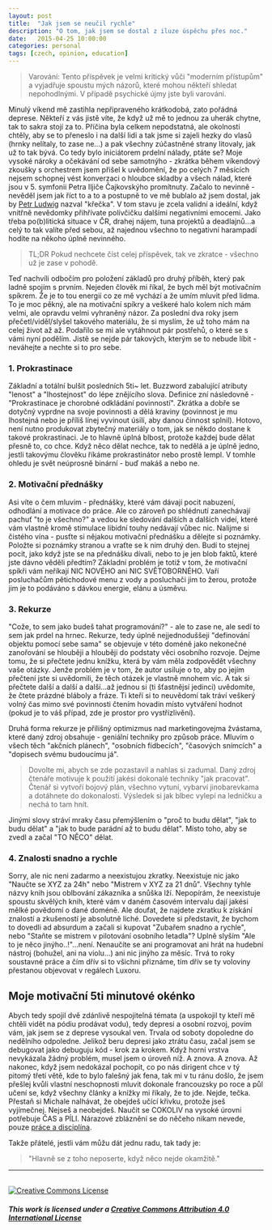 ```yaml
---
layout: post
title:  "Jak jsem se neučil rychle"
description: "O tom, jak jsem se dostal z iluze úspěchu přes noc."
date:   2015-04-25 10:00:00
categories: personal
tags: [czech, opinion, education]
---
```


> Varování: Tento příspěvek je velmi kritický vůči "moderním přístupům" a vyjadřuje spoustu mých názorů, které mohou někteří shledat nepohodlnými. V případě psychické újmy jste byli varováni.

Minulý víkend mě zastihla nepřipraveného krátkodobá, zato pořádná deprese. Někteří z vás jistě víte, že když už mě to jednou za uherák chytne, tak to sakra stojí za to. Příčina byla celkem nepodstatná, ale okolnosti chtěly, aby se to přeneslo i na další lidi a tak jsme si zajeli hezky do vlasů (hrnky nelítaly, to zase ne...) a pak všechny zúčastněné strany litovaly, jak už to tak bývá. Co tedy bylo iniciátorem prdelní nálady, ptáte se? Moje vysoké nároky a očekávání od sebe samotnýho - zkrátka během víkendový zkoušky s orchestrem jsem přišel k uvědomění, že po celých 7 měsících nejsem schopnej vést konverzaci o hloubce skladby a všech nálad, které jsou v 5. symfonii Petra Iljiče Čajkovskýho promítnuty. Začalo to nevinně - nevěděl jsem jak říct to a to a postupně to ve mě bublalo až jsem dostal, jak by [Petr Ludwig][ludwig] nazval "křečka". V tom stavu je zcela validní a ideální, když vnitřně nevědomky přihřívate polívčičku dalšími negativními emocemi. Jako třeba po(b)litická situace v ČR, drahej nájem, tuna projektů a deadlajnů...a celý to tak valíte před sebou, až najednou všechno to negativní harampadí hodíte na někoho úplně nevinného.

> TL;DR Pokud nechcete číst celej příspěvek, tak ve zkratce - všechno už je zase v pohodě.

Teď nachvíli odbočím pro položení základů pro druhý příběh, který pak ladně spojím s prvním. Nejeden člověk mi říkal, že bych měl být motivačním spíkrem. Že je to tou energií co ze mě vychází a že umím mluvit před lidma. To je moc pěkný, ale na motivační spíkry a veškeré halo kolem nich mám velmi, ale opravdu velmi vyhraněný názor. Za poslední dva roky jsem přečetl/viděl/slyšel takového materiálu, že si myslím, že už toho mám na celej život až až. Podařilo se mi ale vytáhnout pár postřehů, o které se s vámi nyní podělím. Jistě se nejde pár takových, kterým se to nebude líbit - neváhejte a nechte si to pro sebe.

### 1. Prokrastinace

Základní a totální bulšit posledních 5ti~ let. Buzzword zabalující atributy "lenost" a "lhostejnost" do lépe znějícího slova. Definice zní následovně - "Prokrastinace je chorobné odkládání povinností". Zkrátka a dobře se dotyčný vyprdne na svoje povinnosti a dělá kraviny (povinnost je mu lhostejná nebo je příliš línej vyvinout úsilí, aby danou činnost splnil). Hotovo, není nutno produkovat zbytečný materiály o tom, jak se někdo dostane k takové prokrastinaci. Je to hlavně úplná blbost, protože každej bude dělat přesně to, co chce. Když něco dělat nechce, tak to nedělá a je úplně jedno, jestli takovýmu člověku říkáme prokrastinátor nebo prostě lempl. V tomhle ohledu je svět neúprosně binární - buď makáš a nebo ne.

### 2. Motivační přednášky

Asi víte o čem mluvim - přednášky, které vám dávají pocit nabuzení, odhodlání a motivace do práce. Ale co zároveň po shlédnutí zanechávají pachuť "to je všechno?" a vedou ke sledování dalších a dalších videí, které vám vlastně kromě stimulace libidní touhy nedávají vůbec nic. Nalijme si čistého vína - pusťte si nějakou motivační přednášku a dělejte si poznámky. Položte si poznámky stranou a vraťte se k nim druhý den. Budí to stejnej pocit, jako když jste se na přednášku dívali, nebo to je jen blob faktů, které jste dávno věděli předtím? Základní problém je totiž v tom, že motivační spíkři vám neříkají NIC NOVÉHO ani NIC SVĚTOBORNÉHO. Vaří posluchačům pětichodové menu z vody a posluchači jim to žerou, protože jim je to podáváno s dávkou energie, elánu a úsměvu.

### 3. Rekurze

"Cože, to sem jako budeš tahat programování?" - ale to zase ne, ale sedí to sem jak prdel na hrnec. Rekurze, tedy úplně nejjednoduššeji "definování objektu pomocí sebe sama" se objevuje v této doméně jako nekonečné zanořování se hlouběji a hlouběji do podstaty věci osobního rozvoje. Dejme tomu, že si přečtete jednu knížku, která by vám měla zodpovědět všechny vaše otázky. Jenže problém je v tom, že autor usiluje o to, aby po jejím přečtení jste si uvědomili, že těch otázek je vlastně mnohem víc. A tak si přečtete další a další a další...až jednou si (ti šťastnějsí jedinci) uvědomíte, že čtete prázdné bláboly a fráze. Ti kteří si to neuvědomí tak tráví veškerý volný čas mimo své povinnosti čtením hovadin místo vytváření hodnot (pokud je to váš případ, zde je prostor pro vystřízlivění). 

Druhá forma rekurze je přílišný optimizmus nad marketingovejma žvástama, které daný zdroj obsahuje - geniální techniky pro způsob práce. Mluvím o všech těch "akčních plánech", "osobních fídbecích", "časových snímcích" a "dopisech svému budoucímu já".

> Dovolte mi, abych se zde pozastavil a nahlas si zadumal. Daný zdroj čtenáře motivuje k použití jakési dokonalé techniky "jak pracovat". Čtenář si vytvoří bojový plán, všechno vytuní, vybarví jinobarevkama a dotáhnete do dokonalosti. Výsledek si jak blbec vylepí na ledničku a nechá to tam hnít.

 Jinými slovy stráví mraky času přemýšlením o "proč to budu dělat", "jak to budu dělat" a "jak to bude parádní až to budu dělat". Místo toho, aby se zvedl a začal "TO NĚCO" dělat.

### 4. Znalosti snadno a rychle

Sorry, ale nic neni zadarmo a neexistujou zkratky. Neexistuje nic jako "Naučte se XYZ za 24h" nebo "Mistrem v XYZ za 21 dnů". Všechny tyhle názvy knih jsou oblbování zákazníka a snůška lží. Nepopírám, že neexistuje spoustu skvělých knih, které vám v daném časovém intervalu dají jakési mělké povědomí o dané doméně. Ale doufat, že najdete zkratku k získání znalostí a zkušeností je absolutně liché. Dovedete si představit, že bychom to dovedli ad absurdum a začali si kupovat "Zubařem snadno a rychle", nebo "Staňte se mistrem v pilotování osobního letadla"? Uplně slyším "Ale to je něco jinýho..!"...není. Nenaučíte se ani programovat ani hrát na hudební nástroj (bohužel, ani na violu...) ani nic jinýho za měsíc. Trvá to roky soustavné práce a čím dřív si to všichni přiznáme, tím dřív se ty voloviny přestanou objevovat v regálech Luxoru.

## Moje motivační 5ti minutové okénko
Abych tedy spojil dvě zdánlivě nespojitelná témata (a uspokojil ty kteří mě chtěli vidět na pódiu prodávat vodu), tedy depresi a osobní rozvoj, povím vám, jak jsem se z deprese vysoukal ven. Trvala od soboty dopoledne do nedělního odpoledne. Jelikož beru depresi jako ztrátu času, začal jsem se debugovat jako debuguju kód - krok za krokem. Když horní vrstva nevykázala žádný problém, musel jsem o úroveň níž. A znova. A znova. Až nakonec, když jsem nedokázal pochopit, co po nás dirigent chce v tý pitomý třetí větě, kde to bylo falešný jak fena, tak mi v tu ránu došlo, že jsem přešlej kvůli vlastní neschopnosti mluvit dokonale francouzsky po roce a půl učení se, když všechny články a knížky mi říkaly, že to jde. Nejde, tečka. Přestaň si Michale nalhávat, že obejdeš učící křivku, protože jseš vyjímečnej. Nejseš a neobejdeš. Naučit se COKOLIV na vysoké úrovni potřebuje ČAS a PÍLI. Nárazové zbláznění se do něčeho nikam nevede, pouze [práce a disciplína][mahler].

Takže přátelé, jestli vám můžu dát jednu radu, tak tady je:

> "Hlavně se z toho neposerte, když něco nejde okamžitě."

---

<br />
<a rel="license" href="http://creativecommons.org/licenses/by/4.0/">
  <img alt="Creative Commons License" style="border-width:0" src="https://i.creativecommons.org/l/by/4.0/88x31.png" />
</a>

##### **This work is licensed under a [Creative Commons Attribution 4.0 International License](http://creativecommons.org/licenses/by/4.0/)**

[ludwig]: https://cs.wikipedia.org/wiki/Petr_Ludwig
[mahler]: http://quotes.lifehack.org/quote/gustav-mahler/discipline-work-work-discipline/